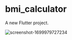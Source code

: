 # bmi_calculator

A new Flutter project.

![screenshot-1699979727234](https://github.com/DefenShahria/bmi_Calculator/assets/101829607/e25c1def-1f81-4275-a0a7-92fbfb5b44ed)
